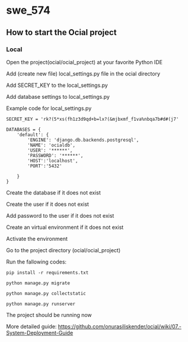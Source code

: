 # swe_574

## How to start the Ocial project

### Local

Open the project(ocial/ocial_project) at your favorite Python IDE

Add (create new file) local_settings.py file in the ocial directory

Add SECRET_KEY to the local_settings.py

Add database settings to local_settings.py

Example code for local_settings.py

```
SECRET_KEY = 'rk?(5*xs(fh1z3d9qd+b=lx?(&mjbxmf_f1va%nbqa7b#d#(j7'

DATABASES = {
    'default': {
        'ENGINE': 'django.db.backends.postgresql',
        'NAME': 'ocialdb',
        'USER': '******',
        'PASSWORD': '******',
        'HOST':'localhost',
        'PORT':'5432'

    }
}
```

Create the database if it does not exist 

Create the user if it does not exist 

Add password to the user if it does not exist 

Create an virtual environment if it does not exist

Activate the environment

Go to the project directory (ocial/ocial_project)

Run the fallowing codes:

```
pip install -r requirements.txt

python manage.py migrate

python manage.py collectstatic

python manage.py runserver
```

The project should be running now

More detailed guide: https://github.com/onurasiliskender/ocial/wiki/07.-System-Deployment-Guide

